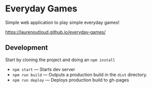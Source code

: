 # Everyday Games
Simple web application to play simple everyday games! 

<a href="https://laurenoutloud.github.io/everyday-games/">https://laurenoutloud.github.io/everyday-games/</a>

## Development
Start by cloning the project and doing an `npm install`

- `npm start` — Starts dev server
- `npm run build` — Outputs a production build in the `dist` directory.
- `npm run deploy` — Deploys production build to gh-pages

